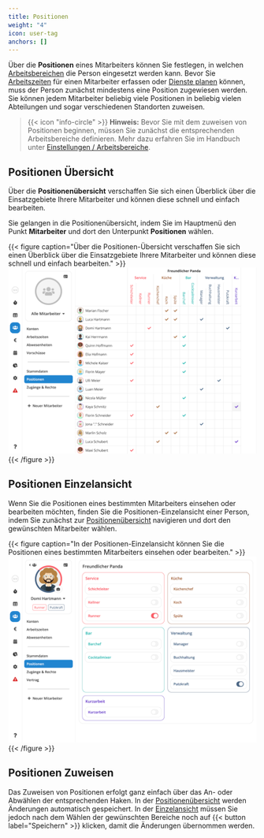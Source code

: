 ```yaml
---
title: Positionen
weight: "4"
icon: user-tag
anchors: []
---
```


Über die **Positionen** eines Mitarbeiters können Sie festlegen, in welchen
[Arbeitsbereichen](/hilfe/handbuch/einstellungen/arbeitsbereiche/) die Person eingesetzt werden kann. Bevor Sie
[Arbeitszeiten](/hilfe/handbuch/mitarbeiter/arbeitszeiten) für einen Mitarbeiter erfassen oder [Dienste
planen](/hilfe/handbuch/dienstplan/) können, muss der Person zunächst mindestens eine Position zugewiesen werden. Sie
können jedem Mitarbeiter beliebig viele Positionen in beliebig vielen Abteilungen und sogar verschiedenen Standorten
zuweisen.

> {{< icon "info-circle" >}} **Hinweis:** Bevor Sie mit dem zuweisen von Positionen beginnen, müssen Sie zunächst die
> entsprechenden Arbeitsbereiche definieren. Mehr dazu erfahren Sie im Handbuch unter [Einstellungen /
> Arbeitsbereiche](/hilfe/handbuch/einstellungen/arbeitsbereiche/).

## Positionen Übersicht

Über die **Positionenübersicht** verschaffen Sie sich einen Überblick über die Einsatzgebiete Ihrere Mitarbeiter und
können diese schnell und einfach bearbeiten.

Sie gelangen in die Positionenübersicht, indem Sie im Hauptmenü den Punkt **Mitarbeiter** und dort den Unterpunkt **Positionen** wählen.

{{< figure caption="Über die Positionen-Übersicht verschaffen Sie sich einen Überblick über die Einsatzgebiete Ihrere Mitarbeiter und können diese schnell und einfach bearbeiten." >}}
<img src="positionen-uebersicht.png" />
{{< /figure >}}

## Positionen Einzelansicht

Wenn Sie die Positionen eines bestimmten Mitarbeiters einsehen oder bearbeiten möchten, finden Sie die
Positionen-Einzelansicht einer Person, indem Sie zunächst zur [Positionenübersicht](#positionen-übersicht)
navigieren und dort den gewünschten Mitarbeiter wählen.

{{< figure caption="In der Positionen-Einzelansicht können Sie die Positionen eines bestimmten Mitarbeiters einsehen oder bearbeiten." >}}
<img src="positionen-einzeln.png" />
{{< /figure >}}

## Positionen Zuweisen

Das Zuweisen von Positionen erfolgt ganz einfach über das An- oder Abwählen der entsprechenden Haken. In der
[Positionenübersicht](#positionen-übersicht) werden Änderungen automatisch gespeichert. In der
[Einzelansicht](#positionen-einzelansicht) müssen Sie jedoch nach dem Wählen der gewünschten Bereiche noch auf {{<
button label="Speichern" >}} klicken, damit die Änderungen übernommen werden.
